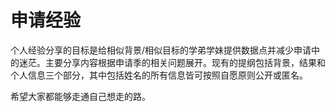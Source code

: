 # 申请经验

个人经验分享的目标是给相似背景/相似目标的学弟学妹提供数据点并减少申请中的迷茫。主要分享内容根据申请季的相关问题展开。现有的提纲包括背景，结果和个人信息三个部分，其中包括姓名的所有信息皆可按照自愿原则公开或匿名。

希望大家都能够走通自己想走的路。

